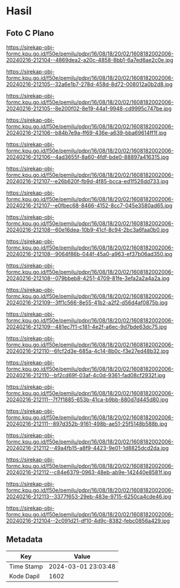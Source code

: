 # Hasil

## Foto C Plano

https://sirekap-obj-formc.kpu.go.id/f50e/pemilu/pdpr/16/08/18/20/02/1608182002006-20240216-212104--4869dea2-a20c-4858-8bb1-6a7ed6ae2c0e.jpg

https://sirekap-obj-formc.kpu.go.id/f50e/pemilu/pdpr/16/08/18/20/02/1608182002006-20240216-212105--32a6e1b7-278d-458d-8d72-008012a0b2d8.jpg

https://sirekap-obj-formc.kpu.go.id/f50e/pemilu/pdpr/16/08/18/20/02/1608182002006-20240216-212105--8e200f02-8e19-44a1-9948-cd9995c747be.jpg

https://sirekap-obj-formc.kpu.go.id/f50e/pemilu/pdpr/16/08/18/20/02/1608182002006-20240216-212106--b84b7e9a-ff69-436e-a639-bba69614ff1f.jpg

https://sirekap-obj-formc.kpu.go.id/f50e/pemilu/pdpr/16/08/18/20/02/1608182002006-20240216-212106--4ad3655f-8a60-4fdf-bde0-88897a416315.jpg

https://sirekap-obj-formc.kpu.go.id/f50e/pemilu/pdpr/16/08/18/20/02/1608182002006-20240216-212107--e26b620f-fb9d-4f85-bcca-ed1f526dd733.jpg

https://sirekap-obj-formc.kpu.go.id/f50e/pemilu/pdpr/16/08/18/20/02/1608182002006-20240216-212107--e0fbec68-8466-4152-8cc7-045e3580ad65.jpg

https://sirekap-obj-formc.kpu.go.id/f50e/pemilu/pdpr/16/08/18/20/02/1608182002006-20240216-212108--60e16dea-10b9-41cf-8c94-2bc3a6faa0b0.jpg

https://sirekap-obj-formc.kpu.go.id/f50e/pemilu/pdpr/16/08/18/20/02/1608182002006-20240216-212108--9064f86b-044f-45a0-a963-ef37b06ad350.jpg

https://sirekap-obj-formc.kpu.go.id/f50e/pemilu/pdpr/16/08/18/20/02/1608182002006-20240216-212108--079bbeb8-4251-4709-81fe-3efa2a2a4a2a.jpg

https://sirekap-obj-formc.kpu.go.id/f50e/pemilu/pdpr/16/08/18/20/02/1608182002006-20240216-212109--3ff1c566-8e55-41b2-a2f2-d56d4af0875b.jpg

https://sirekap-obj-formc.kpu.go.id/f50e/pemilu/pdpr/16/08/18/20/02/1608182002006-20240216-212109--481ec7f1-c181-4e2f-a6ec-9d7bde63dc75.jpg

https://sirekap-obj-formc.kpu.go.id/f50e/pemilu/pdpr/16/08/18/20/02/1608182002006-20240216-212110--6fcf2d3e-685a-4c14-8b0c-f3e27ed48b32.jpg

https://sirekap-obj-formc.kpu.go.id/f50e/pemilu/pdpr/16/08/18/20/02/1608182002006-20240216-212110--bf2cd69f-03af-4c0d-9361-fad08cf2932f.jpg

https://sirekap-obj-formc.kpu.go.id/f50e/pemilu/pdpr/16/08/18/20/02/1608182002006-20240216-212111--7f7f1885-653b-41ca-b9bb-880d7d445d80.jpg

https://sirekap-obj-formc.kpu.go.id/f50e/pemilu/pdpr/16/08/18/20/02/1608182002006-20240216-212111--897d352b-9161-498b-ae51-25f5148b588b.jpg

https://sirekap-obj-formc.kpu.go.id/f50e/pemilu/pdpr/16/08/18/20/02/1608182002006-20240216-212112--49a4fb15-a8f9-4423-9e01-1d8825dcd2da.jpg

https://sirekap-obj-formc.kpu.go.id/f50e/pemilu/pdpr/16/08/18/20/02/1608182002006-20240216-212112--c84e6379-0963-48eb-ab9e-142440e8581f.jpg

https://sirekap-obj-formc.kpu.go.id/f50e/pemilu/pdpr/16/08/18/20/02/1608182002006-20240216-212113--3377f653-29eb-483e-9715-6250ca4cde46.jpg

https://sirekap-obj-formc.kpu.go.id/f50e/pemilu/pdpr/16/08/18/20/02/1608182002006-20240216-212104--2c091d21-df10-4d9c-8382-febc0856a429.jpg


## Metadata

| Key        | Value               |
| ---------- | ------------------- |
| Time Stamp | 2024-03-01 23:03:48 |
| Kode Dapil | 1602                |



